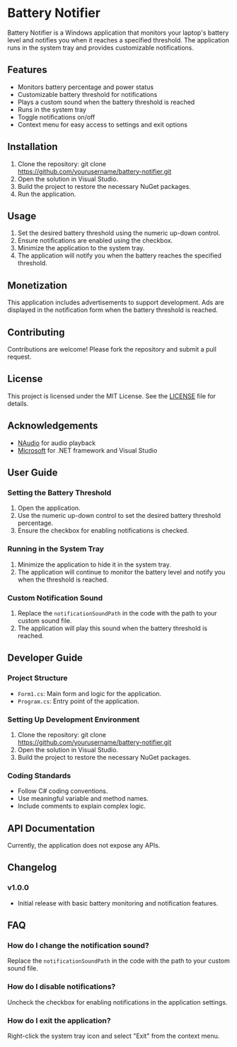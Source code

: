 # Battery Notifier

Battery Notifier is a Windows application that monitors your laptop's battery level and notifies you when it reaches a specified threshold. The application runs in the system tray and provides customizable notifications.

## Features

- Monitors battery percentage and power status
- Customizable battery threshold for notifications
- Plays a custom sound when the battery threshold is reached
- Runs in the system tray
- Toggle notifications on/off
- Context menu for easy access to settings and exit options

## Installation

1. Clone the repository:
    git clone https://github.com/yourusername/battery-notifier.git
2. Open the solution in Visual Studio.
3. Build the project to restore the necessary NuGet packages.
4. Run the application.

## Usage

1. Set the desired battery threshold using the numeric up-down control.
2. Ensure notifications are enabled using the checkbox.
3. Minimize the application to the system tray.
4. The application will notify you when the battery reaches the specified threshold.

## Monetization

This application includes advertisements to support development. Ads are displayed in the notification form when the battery threshold is reached.

## Contributing

Contributions are welcome! Please fork the repository and submit a pull request.

## License

This project is licensed under the MIT License. See the [LICENSE](LICENSE) file for details.

## Acknowledgements

- [NAudio](https://github.com/naudio/NAudio) for audio playback
- [Microsoft](https://www.microsoft.com) for .NET framework and Visual Studio

## User Guide

### Setting the Battery Threshold

1. Open the application.
2. Use the numeric up-down control to set the desired battery threshold percentage.
3. Ensure the checkbox for enabling notifications is checked.

### Running in the System Tray

1. Minimize the application to hide it in the system tray.
2. The application will continue to monitor the battery level and notify you when the threshold is reached.

### Custom Notification Sound

1. Replace the `notificationSoundPath` in the code with the path to your custom sound file.
2. The application will play this sound when the battery threshold is reached.

## Developer Guide

### Project Structure

- `Form1.cs`: Main form and logic for the application.
- `Program.cs`: Entry point of the application.

### Setting Up Development Environment

1. Clone the repository:
    git clone https://github.com/yourusername/battery-notifier.git
2. Open the solution in Visual Studio.
3. Build the project to restore the necessary NuGet packages.

### Coding Standards

- Follow C# coding conventions.
- Use meaningful variable and method names.
- Include comments to explain complex logic.

## API Documentation

Currently, the application does not expose any APIs.

## Changelog

### v1.0.0

- Initial release with basic battery monitoring and notification features.

## FAQ

### How do I change the notification sound?

Replace the `notificationSoundPath` in the code with the path to your custom sound file.

### How do I disable notifications?

Uncheck the checkbox for enabling notifications in the application settings.

### How do I exit the application?

Right-click the system tray icon and select "Exit" from the context menu.
